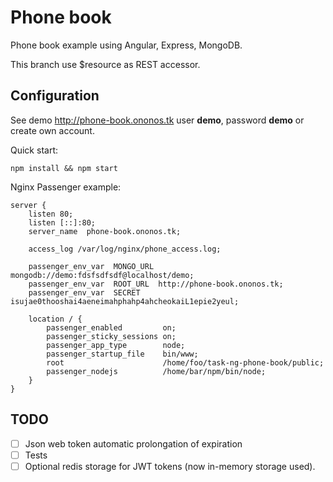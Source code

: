 # Phone book

Phone book example using Angular, Express, MongoDB.

This branch use $resource as REST accessor.

## Configuration

See demo http://phone-book.ononos.tk user **demo**, password **demo** or create own account.

Quick start:

```
npm install && npm start
```

Nginx Passenger example:

```nginx
server {
    listen 80;
    listen [::]:80;
    server_name  phone-book.ononos.tk;

    access_log /var/log/nginx/phone_access.log;

    passenger_env_var  MONGO_URL mongodb://demo:fdsfsdfsdf@localhost/demo;
    passenger_env_var  ROOT_URL  http://phone-book.ononos.tk;
    passenger_env_var  SECRET    isujae0thooshai4aeneimahphahp4ahcheokaiL1epie2yeul;

    location / {
        passenger_enabled         on;
        passenger_sticky_sessions on;
        passenger_app_type        node;
        passenger_startup_file    bin/www;
        root                      /home/foo/task-ng-phone-book/public;
        passenger_nodejs          /home/bar/npm/bin/node;
    }
}

```

## TODO

- [ ] Json web token automatic prolongation of expiration
- [ ] Tests
- [ ] Optional redis storage for JWT tokens (now in-memory storage used).
